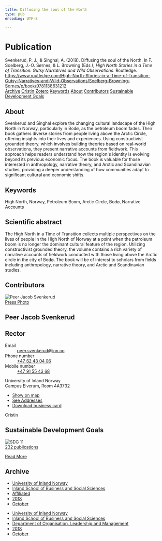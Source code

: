 ```yaml
---
title: Diffusing the soul of the North
type: pub
encoding: UTF-8

---
```

<h1>Publication</h1>
<article id="csl-bib-container-H9HR4CE4" class="csl-bib-container">
  <div class="csl-bib-body"> <div class="csl-entry">Svenkerud, P. J., &#38; Singhal, A. (2018). Diffusing the soul of the North. In F. Soelberg, J.-O. Sørnes, &#38; L. Browning (Eds.), <i>High North Stories in a Time of Transition: Gutsy Narratives and Wild Observations</i>. Routledge. <a href="https://www.routledge.com/High-North-Stories-in-a-Time-of-Transition-Gutsy-Narratives-and-Wild-Observations/Soelberg-Browning-Sornes/p/book/9781138631212">https://www.routledge.com/High-North-Stories-in-a-Time-of-Transition-Gutsy-Narratives-and-Wild-Observations/Soelberg-Browning-Sornes/p/book/9781138631212</a></div> </div>
  <div class="csl-bib-buttons">
    <a href="#taxonomy-article-H9HR4CE4" alt="archive" class="csl-bib-button">Archive</a>
    <a href="https://app.cristin.no/results/show.jsf?id=1622146" alt="Cristin" class="csl-bib-button">Cristin</a>
    <a href="http://zotero.org/groups/5881554/items/H9HR4CE4" alt="Zotero" class="csl-bib-button">Zotero</a>
    <a href="#keywords-article-H9HR4CE4" alt="keywords" class="csl-bib-button">Keywords</a>
    <a href="#about-article-H9HR4CE4" alt="about_pub" class="csl-bib-button">About</a>
    <a href="#contributors-article-H9HR4CE4" alt="contributors" class="csl-bib-button">Contributors</a>
    <a href="#sdg-article-H9HR4CE4" alt="sdg" class="csl-bib-button">Sustainable Development Goals</a>
  </div>
  <div id="csl-bib-meta-container-H9HR4CE4"></div>
</article>
<div id="csl-bib-meta-H9HR4CE4" class="csl-bib-meta">
  <article id="about-article-H9HR4CE4" class="about_pub-article">
    <h1>About</h1>
    Svenkerud and Singhal explore the changing cultural landscape of the High North in Norway, particularly in Bodø, as the petroleum boom fades. Their book gathers diverse stories from people living above the Arctic Circle, offering insights into their lives and experiences. Using constructivist grounded theory, which involves building theories based on real-world observations, they present narrative accounts from fieldwork. This approach helps readers understand how the region's identity is evolving beyond its previous economic focus. The book is valuable for those interested in anthropology, narrative theory, and Arctic and Scandinavian studies, providing a deeper understanding of how communities adapt to significant cultural and economic shifts.
  </article>
  <article id="keywords-article-H9HR4CE4" class="keywords-article">
    <h1>Keywords</h1>
    High North, Norway, Petroleum Boom, Arctic Circle, Bodø, Narrative Accounts
  </article>
  <article id="abstract-article-H9HR4CE4" class="abstract-article">
    <h1>Scientific abstract</h1>
    The High North in a Time of Transition collects multiple perspectives on the lives of people in the High North of Norway at a point when the petroleum boom is no longer the dominant cultural feature of the region. Utilizing constructivist grounded theory, the volume contains a rich variety of narrative accounts of fieldwork conducted with those living above the Arctic circle in the city of Bodø. The book will be of interest to scholars from fields including anthropology, narrative theory, and Arctic and Scandinavian studies.
  </article>
  <article id="contributors-article-H9HR4CE4" class="contributors-article">
    <h1>Contributors</h1>
    <div class="personas"> <div class="vrtx-hinn-person-card"> <div class="photo"> <img src="https://www.inn.no/bilder-ansatte/peer-jacob-svenkerud.jpg" alt="Peer Jacob Svenkerud" loading="lazy"><div class="pressPhoto"> <a href="https://www.inn.no/pressebilder-ansatte/peer-jacob-svenkerud.jpg" target="_blank"> Press Photo </a> </div> </div> <div class="info"> <hgroup><h1>Peer Jacob Svenkerud</h1> <h2>Rector</h2> </hgroup><dl> <dt>Email</dt> <dd> <a href="mailto:peer.svenkerud@inn.no">peer.svenkerud@inn.no</a> </dd> <dt>Phone number</dt> <dd><a href="tel:+4762430406"> +47 62 43 04 06 </a></dd> <dt>Mobile number</dt> <dd><a href="tel:+4791554368"> +47 91 55 43 68 </a></dd> </dl> <p> University of Inland Norway<br> Campus Elverum, Room 4A3732 </p> <ul class="vrtx-hinn-links"> <li><a href="https://www.google.com/maps?q=60.88065,11.53734">Show on map</a></li> <li><a href="https://www.inn.no/english/find-an-employee/peer-svenkerud.html#vrtx-hinn-addresses">See Addresses</a></li> <li><a href="https://www.inn.no/english/find-an-employee/peer-svenkerud.html?vrtx=vcf">Download business card</a></li> </ul> </div> </div> <a href="https://app.cristin.no/persons/show.jsf?id=559002" alt="Cristin URL" class="personas-cristin">Cristin</a> </div>
  </article>
  <article id="sdg-article-H9HR4CE4" class="sdg-article">
    <h1>Sustainable Development Goals</h1>
    <div class="sdg-container"><div id="sdg11" class="sdg">
        <img src="{{< params subfolder >}}images/sdg/sdg11_en.png" class="image" alt="SDG 11">
        <div class="sdg-overlay">
          <a href="{{< params subfolder >}}en/archive/?sdg=11#archive" class="sdg-publication-count"><span>232</span> publications</a>
          <p><a href="https://sdgs.un.org/goals/goal11" class="sdg-read-more">Read More</a></p>
        </div>
      </div></div>
  </article>
  <article id="taxonomy-article-H9HR4CE4" class="taxonomy-article">
    <h1>Archive</h1>
    <ul>
      <li><a href="{{< params subfolder >}}en/archive/?key=3DCRN523">University of Inland Norway</a></li>
      <li><a href="{{< params subfolder >}}en/archive/?key=DU8Q9LN9">Inland School of Business and Social Sciences</a></li>
      <li><a href="{{< params subfolder >}}en/archive/?key=9ESJ3S3Z">Affiliated</a></li>
      <li><a href="{{< params subfolder >}}en/archive/?key=IE38P8NH">2018</a></li>
      <li><a href="{{< params subfolder >}}en/archive/?key=JTV2QTYU">October</a></li>
    </ul>
    <ul>
      <li><a href="{{< params subfolder >}}en/archive/?key=3DCRN523">University of Inland Norway</a></li>
      <li><a href="{{< params subfolder >}}en/archive/?key=DU8Q9LN9">Inland School of Business and Social Sciences</a></li>
      <li><a href="{{< params subfolder >}}en/archive/?key=4LUWR3ZM">Department of Organisation, Leadership and Management</a></li>
      <li><a href="{{< params subfolder >}}en/archive/?key=32SCKVEY">2018</a></li>
      <li><a href="{{< params subfolder >}}en/archive/?key=386U7DHL">October</a></li>
    </ul>
  </article>
</div>
